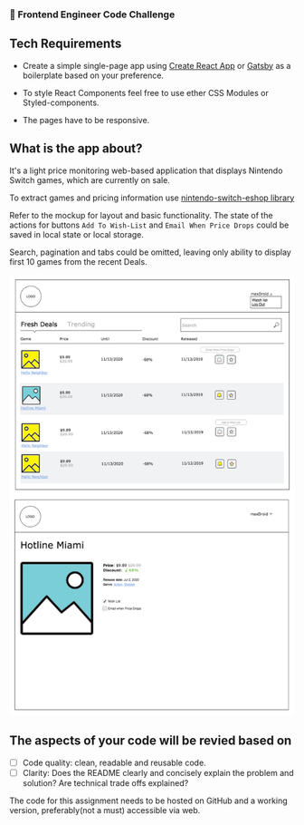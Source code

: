 ### 👷 Frontend Engineer Code Challenge

## Tech Requirements

- Create a simple single-page app using [Create React App](https://github.com/facebook/create-react-app) or [Gatsby](https://www.gatsbyjs.org/) as a boilerplate based on your preference.

- To style React Components feel free to use ether CSS Modules or Styled-components.

- The pages have to be responsive.

## What is the app about?

It's a light price monitoring web-based application that displays Nintendo Switch games, which are currently on sale. 

To extract games and pricing information use [nintendo-switch-eshop library](https://lmmfranco.github.io/nintendo-switch-eshop/index.html)

Refer to the mockup for layout and basic functionality. 
The state of the actions for buttons `Add To Wish-List` and `Email When Price Drops` could be saved in local state or local storage.

Search, pagination and tabs could be omitted, leaving only ability to display first 10 games from the recent Deals.

![mockup](mockup.png)


## The aspects of your code will be revied based on

- [ ] Code quality: clean, readable and reusable code.
- [ ] Clarity:  Does the README clearly and concisely explain the problem and solution? Are technical trade offs explained?

The code for this assignment needs to be hosted on GitHub and a working version, preferably(not a must) accessible via web.
